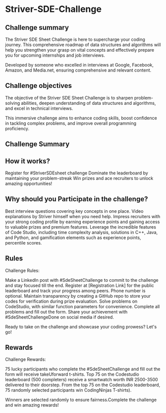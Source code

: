 # Striver-SDE-Challenge
## Challenge summary

The Striver SDE Sheet Challenge is here to supercharge your coding journey. This comprehensive roadmap of data structures and algorithms will help you strengthen your grasp on vital concepts and effectively prepare you for upcoming internships and job interviews.

Developed by someone who excelled in interviews at Google, Facebook, Amazon, and Media.net, ensuring comprehensive and relevant content.

## Challenge objectives

The objective of the Striver SDE Sheet Challenge is to sharpen problem-solving abilities, deepen understanding of data structures and algorithms, and excel in technical interviews. 

This immersive challenge aims to enhance coding skills, boost confidence in tackling complex problems, and improve overall programming proficiency.

## Challenge Summary


## How it works?

 Register for #StriverSDEsheet challenge
Dominate the leaderboard by maintaining your problem-streak
Win prizes and ace recruiters to unlock amazing opportunities!

 
## Why should you Participate in the challenge?
 

Best interview questions covering key concepts in one place.
Video explanations by Striver himself when you need help.
Impress recruiters with your strong coding profile by earning experience points and gaining access to valuable prizes and premium features.
Leverage the incredible features of Code Studio, including time complexity analysis, solutions in C++, Java, and Python, and gamification elements such as experience points, percentile scores.
 

## Rules 
 

Challenge Rules:

Make a LinkedIn post with #SdeSheetChallenge to commit to the challenge and stay focused till the end.
Register at [Registration Link] for the public leaderboard and track your progress among peers. Phone number is optional.
Maintain transparency by creating a GitHub repo to store your codes for verification during prize evaluation.
Solve problems on CodeStudio, with similar function parameters for convenience.
Complete all problems and fill out the form. Share your achievement with #SdeSheetChallengeDone on social media if desired.

 Ready to take on the challenge and showcase your coding prowess? Let's go!

 

## Rewards
 

Challenge Rewards:

75 lucky participants who complete the #SdeSheetChallenge and fill out the form will receive takeUforward t-shirts.
Top 75 on the Codestudio leaderboard (500 completers) receive a smartwatch worth INR 2500-3500 delivered to their doorstep.
From the top 75 on the Codestudio leaderboard, 75 randomly selected participants win CodingNinjas T-shirts).
 

Winners are selected randomly to ensure fairness.Complete the challenge and win amazing rewards!
